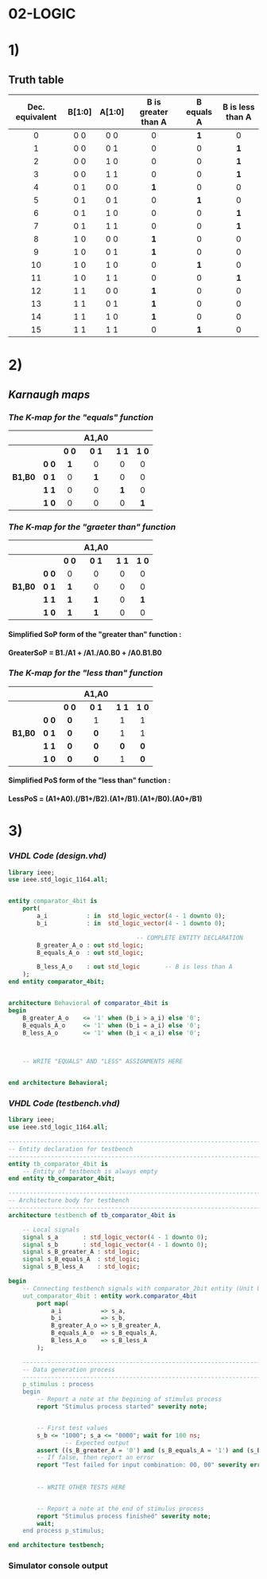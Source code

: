 # 02-LOGIC

# 1)

## Truth table

| **Dec. equivalent** | **B[1:0]** | **A[1:0]** | **B is greater than A** | **B equals A** | **B is less than A** |
| :-: | :-: | :-: | :-: | :-: | :-: |
| 0  | 0 0 | 0 0 | 0 | **1** | 0 |
| 1  | 0 0 | 0 1 | 0 | 0 | **1** |
| 2  | 0 0 | 1 0 | 0 | 0 | **1** |
| 3  | 0 0 | 1 1 | 0 | 0 | **1** |
| 4  | 0 1 | 0 0 | **1** | 0 | 0 |
| 5  | 0 1 | 0 1 | 0 | **1** | 0 |
| 6  | 0 1 | 1 0 | 0 | 0 | **1** |
| 7  | 0 1 | 1 1 | 0 | 0 | **1** |
| 8  | 1 0 | 0 0 | **1** | 0 | 0 |
| 9  | 1 0 | 0 1 | **1** | 0 | 0 |
| 10 | 1 0 | 1 0 | 0 | **1** | 0 |
| 11 | 1 0 | 1 1 | 0 | 0 | **1** |
| 12 | 1 1 | 0 0 | **1** | 0 | 0 |
| 13 | 1 1 | 0 1 | **1** | 0 | 0 |
| 14 | 1 1 | 1 0 | **1** | 0 | 0 |
| 15 | 1 1 | 1 1 | 0 | **1** | 0 |

# 2)
## ***Karnaugh maps***

### *The K-map for the "equals" function*
|           |           |         |  **A1,A0**  |           |           |
| :-:       | :-:       | :-:     | :-:         | :-:       | :-:       | 
|           |           | **0 0** | **0 1**     | **1 1**   | **1 0**   | 
|           | **0 0**   | **1**   | 0           | 0         | 0         | 
| **B1,B0** |  **0 1**  | 0       | **1**       | 0         |  0        |
|           | **1 1**   | 0       | 0           | **1**     | 0         |
|           | **1 0**   | 0       | 0           | 0         | **1**     |



### *The K-map for the "graeter than" function*
|           |           |         |  **A1,A0**  |           |           |
| :-:       | :-:       | :-:     | :-:         | :-:       | :-:       | 
|           |           | **0 0** | **0 1**     | **1 1**   | **1 0**   | 
|           | **0 0**   | 0   | 0           | 0         | 0         | 
| **B1,B0** |  **0 1**  | **1**        | 0       | 0         |  0        |
|           | **1 1**   | **1**        | **1**            | 0    | **1**         |
|           | **1 0**   | **1**        | **1**            | 0         | 0     |

#### Simplified SoP form of the "greater than" function : 
#### GreaterSoP = B1./A1 + /A1./A0.B0 + /A0.B1.B0


### *The K-map for the "less than" function*
|           |           |         |  **A1,A0**  |           |           |
| :-:       | :-:       | :-:     | :-:         | :-:       | :-:       | 
|           |           | **0 0** | **0 1**     | **1 1**   | **1 0**   | 
|           | **0 0**   | **0**   | 1           | 1         | 1         | 
| **B1,B0** |  **0 1**  | **0**       | **0**       | 1         |  1        |
|           | **1 1**   | **0**       | **0**            | **0**     | **0**          |
|           | **1 0**   | **0**       | **0**            | 1         | **0**     |

#### Simplified PoS form of the "less than" function : 
#### LessPoS = (A1+A0).(/B1+/B2).(A1+/B1).(A1+/B0).(A0+/B1)

# 3)

### ***VHDL Code (design.vhd)***

```VHDL
library ieee;
use ieee.std_logic_1164.all;


entity comparator_4bit is
    port(
        a_i           : in  std_logic_vector(4 - 1 downto 0);
		b_i           : in  std_logic_vector(4 - 1 downto 0);

        							-- COMPLETE ENTITY DECLARATION
		B_greater_A_o : out std_logic;
        B_equals_A_o  : out std_logic;

        B_less_A_o    : out std_logic       -- B is less than A
    );
end entity comparator_4bit;


architecture Behavioral of comparator_4bit is
begin
    B_greater_A_o 	 <= '1' when (b_i > a_i) else '0';
    B_equals_A_o 	 <= '1' when (b_i = a_i) else '0';
    B_less_A_o		 <= '1' when (b_i < a_i) else '0';
    


    -- WRITE "EQUALS" AND "LESS" ASSIGNMENTS HERE


end architecture Behavioral;


```

### ***VHDL Code (testbench.vhd)***

```VHDL
library ieee;
use ieee.std_logic_1164.all;

------------------------------------------------------------------------
-- Entity declaration for testbench
------------------------------------------------------------------------
entity tb_comparator_4bit is
    -- Entity of testbench is always empty
end entity tb_comparator_4bit;

-----------------------------------------------------------------------
-- Architecture body for testbench
------------------------------------------------------------------------
architecture testbench of tb_comparator_4bit is

    -- Local signals
    signal s_a       : std_logic_vector(4 - 1 downto 0);
    signal s_b       : std_logic_vector(4 - 1 downto 0);
    signal s_B_greater_A : std_logic;
    signal s_B_equals_A  : std_logic;
    signal s_B_less_A    : std_logic;

begin
    -- Connecting testbench signals with comparator_2bit entity (Unit Under Test)
    uut_comparator_4bit : entity work.comparator_4bit
        port map(
            a_i           => s_a,
            b_i           => s_b,
            B_greater_A_o => s_B_greater_A,
            B_equals_A_o  => s_B_equals_A,
            B_less_A_o    => s_B_less_A
        );

    --------------------------------------------------------------------
    -- Data generation process
    --------------------------------------------------------------------
    p_stimulus : process
    begin
        -- Report a note at the begining of stimulus process
        report "Stimulus process started" severity note;


        -- First test values
        s_b <= "1000"; s_a <= "0000"; wait for 100 ns;
                -- Expected output
        assert ((s_B_greater_A = '0') and (s_B_equals_A = '1') and (s_B_less_A = '0'))
        -- If false, then report an error
        report "Test failed for input combination: 00, 00" severity error;
        
        
        -- WRITE OTHER TESTS HERE


        -- Report a note at the end of stimulus process
        report "Stimulus process finished" severity note;
        wait;
    end process p_stimulus;

end architecture testbench;

```
### Simulator console output 
